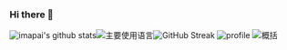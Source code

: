 ### Hi there 👋

<!--
**imapai/imapai** is a ✨ _special_ ✨ repository because its `README.md` (this file) appears on your GitHub profile.

Here are some ideas to get you started:

- 🔭 I’m currently working on ...
- 🌱 I’m currently learning ...
- 👯 I’m looking to collaborate on ...
- 🤔 I’m looking for help with ...
- 💬 Ask me about ...
- 📫 How to reach me: ...
- 😄 Pronouns: ...
- ⚡ Fun fact: ...
-->

![imapai's github stats](https://github-readme-stats.vercel.app/api?username=imapai&hide_title=false&hide_border=true&show_icons=true&include_all_commits=true&line_height=21&bg_color=0,EC6C6C,FFD479,FFFC79,73FA79&theme=graywhite&locale=cn)![主要使用语言](https://github-readme-stats.vercel.app/api/top-langs/?username=imapai&hide_title=false&hide_border=true&layout=compact&bg_color=0,73FA79,73FDFF,D783FF&theme=graywhite&locale=cn)![GitHub Streak](https://github-readme-streak-stats.herokuapp.com?user=imapai&theme=cobalt&hide_border=true&currStreakNum=DD2727&sideNums=8D02DD&stroke=DD2727)
![profile](https://github-profile-trophy.vercel.app/?username=imapai&theme=monokai&column=8&no-frame=true&no-bg=true)
![概括](https://profile-summary-for-github.com/user/imapai)

